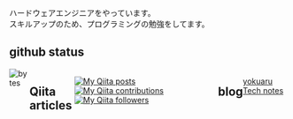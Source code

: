 ハードウェアエンジニアをやっています。  
スキルアップのため、プログラミングの勉強をしてます。  

## github status

<div style="display:flex;>
[![Anurag's GitHub stats](https://github-readme-stats.vercel.app/api?username=yamaccu)](https://github.com/anuraghazra/github-readme-stats) 
[![Top Langs](https://github-readme-stats.vercel.app/api/top-langs/?username=yamaccu&layout=compact)](https://github.com/anuraghazra/github-readme-stats) 
</div>

[![bytes](https://github-repo-bytecounter.vercel.app/api?username=yamaccu&exclude=yamaccu.github.io,Blazor-CharjsTest)](https://github.com/yamaccu/Github-Repo-ByteCounter) 



## Qiita articles

[![My Qiita posts](https://qiita-badge.apiapi.app/s/yamaccu/posts.svg)](http://qiita.com/yamaccu) 
[![My Qiita contributions](https://qiita-badge.apiapi.app/s/yamaccu/contributions.svg)](http://qiita.com/yamaccu) 
[![My Qiita followers](https://qiita-badge.apiapi.app/s/yamaccu/followers.svg)](http://qiita.com/yamaccu)  

## blog

[yokuaru Tech notes](https://yamaccu.github.io/)  


<!--
[![GitHub stats](https://github-readme-stats.vercel.app/api?username=yamaccu)](https://github.com/anuraghazra/github-readme-stats) 
[![bytes](https://github-repo-bytecounter.vercel.app/api?username=yamaccu&exclude=yamaccu.github.io,Blazor-CharjsTest)](https://github.com/yamaccu/Github-Repo-ByteCounter)  




**yamaccu/yamaccu** is a ✨ _special_ ✨ repository because its `README.md` (this file) appears on your GitHub profile.

Here are some ideas to get you started:

- 🔭 I’m currently working on ...
- 🌱 I’m currently learning ...
- 👯 I’m looking to collaborate on ...
- 🤔 I’m looking for help with ...
- 💬 Ask me about ...
- 📫 How to reach me: ...
- 😄 Pronouns: ...
- ⚡ Fun fact: ...
-->
